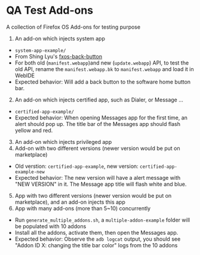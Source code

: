QA Test Add-ons
====================
A collection of Firefox OS Add-ons for testing purpose


1. An add-on which injects system app
  * `system-app-example/`
  * From Shing Lyu's [fxos-back-button](https://github.com/shinglyu/fxos-back-button)
  * For both old (`manifest.webapp`)and new (`update.webapp`) API,  to test the old API, rename the `manifest.webapp.bk` to `manifest.webapp` and load it in WebIDE
  * Expected behavior: Will add a back button to the software home button bar.
  
2. An add-on which injects certified app, such as Dialer, or Message ...
  * `certified-app-example/`
  * Expected behavior: When opening Messages app for the first time, an alert should pop up. The title bar of the Messages app should flash yellow and red.
3. An add-on which injects privileged app 
4. Add-on with two different versions (newer version would be put on marketplace)
  * Old verstion: `certified-app-example`, new version: `certified-app-example-new`
  * Expected behavior: The new version will have a alert message with "NEW VERSION" in it. The Message app title will flash white and blue.
5. App with two different versions  (newer version would be put on marketplace), and an add-on injects this app
6. App with many add-ons (more than 5~10) concurrently
  * Run `generate_multiple_addons.sh`, a `multiple-addon-example` folder will be populated with 10 addons
  * Install all the addons, activate them, then open the Messages app.
  * Expected behavior: Observe the `adb logcat` output, you should see "Addon ID X: changing the title bar color" logs from the 10 addons
  
